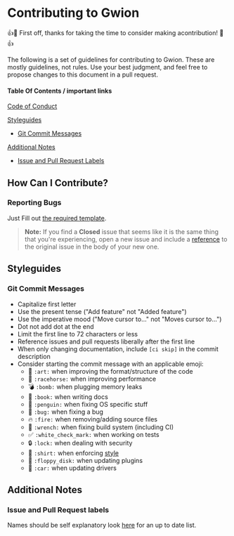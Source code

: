 # Contributing to Gwion

:+1::tada: First off, thanks for taking the time to consider making acontribution! :tada::+1:

The following is a set of guidelines for contributing to Gwion. These are mostly guidelines, not rules. Use your best judgment, and feel free to propose changes to this document in a pull request.

#### Table Of Contents / important links 

[Code of Conduct](CODE_OF_CONDUCT.md)

<!-- [What should I know before I get started?](#what-should-i-know-before-i-get-started)
you should have soundpipe installed

[How Can I Contribute?](#how-can-i-contribute)
  * [Reporting Bugs](#reporting-bugs)
  * [Suggesting Enhancements](#suggesting-enhancements)
  * [Your First Code Contribution](#your-first-code-contribution)
  * [Pull Requests](#pull-requests)
-->

[Styleguides](#styleguides)
  * [Git Commit Messages](#git-commit-messages)

<!--
  * [C Styleguide](#javascript-styleguide)

  * [Yacc Styleguide](#yacc-styleguide)

  * [Bison Styleguide](#bison-styleguide)

  * [lua Styleguide](#lua-styleguide)

  * [Shell Styleguide](#shell-styleguide)

  * [Documentation Styleguide](#documentation-styleguide)

up-for_grabs and the like
-->

[Additional Notes](#additional-notes)
  * [Issue and Pull Request Labels](#issue-and-pull-request-labels)

## How Can I Contribute?

### Reporting Bugs
<!--
This section guides you through submitting a bug report for Atom. Following these guidelines helps maintainers and the community understand your report :pencil:, reproduce the behavior :computer: :computer:, and find related reports :mag_right:.

Before creating bug reports, please check [this list](#before-submitting-a-bug-report) as you might find out that you don't need to create one.

When you are creating a bug report, please [include as many details as possible](#how-do-i-submit-a-good-bug-report).
-->
Just Fill out [the required template](ISSUE_TEMPLATE.md).

> **Note:** If you find a **Closed** issue that seems like it is the same thing that you're experiencing, open a new issue and 
include a [reference](https://help.github.com/articles/autolinked-references-and-urls/#issues-and-pull-requests) to the original issue in the body of your new one.

## Styleguides

### Git Commit Messages

* Capitalize first letter
* Use the present tense ("Add feature" not "Added feature")
* Use the imperative mood ("Move cursor to..." not "Moves cursor to...")
* Dot not add dot at the end
* Limit the first line to 72 characters or less
* Reference issues and pull requests liberally after the first line
* When only changing documentation, include `[ci skip]` in the commit description
* Consider starting the commit message with an applicable emoji:
    * :art:               `:art:`               when improving the format/structure of the code
    * :racehorse:         `:racehorse:`         when improving performance
    * :bomb:              `:bomb:`              when plugging memory leaks
    * :book:              `:book:`              when writing docs
    * :penguin:           `:penguin:`           when fixing OS specific stuff
    * :bug:               `:bug:`               when fixing a bug
    * :fire:              `:fire:`              when removing/adding source files
    * :wrench:            `:wrench:`            when fixing build system (including CI)
    * :white_check_mark:  `:white_check_mark:`  when working on tests
    * :lock:              `:lock:`              when dealing with security
    * :shirt:             `:shirt:`             when enforcing [style](#styleguides)
    * :floppy_disk:       `:floppy_disk:`       when updating plugins
    * :car:               `:car:`               when updating drivers

## Additional Notes

### Issue and Pull Request labels
Names should be self explanatory
look [here](https://github.com/fennecdjay/Gwion/labels) for an up to date list.
